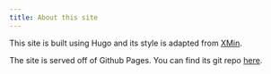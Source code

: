 ```yaml
---
title: About this site
---
```


This site is built using Hugo
and its style is adapted from [XMin](https://archive.is/wip/zUOOu).

The site is served off of Github Pages.
You can find its git repo [here](https://github.com/ed1d1a8d/long-site/).

